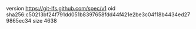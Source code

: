 version https://git-lfs.github.com/spec/v1
oid sha256:c50213bf24f791dd051b8397658fdd44f421e2be3c04f18b4434ed279865ec34
size 4638
